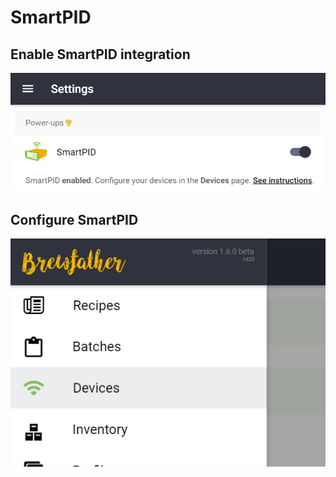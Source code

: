 # SmartPID

## Enable SmartPID integration

![Enable SmartPID in the Settings page in the Power-ups Section](../.gitbook/assets/image%20%2843%29.png)

## Configure SmartPID

![Open the Devices page in the new menu option that appears](../.gitbook/assets/image%20%2854%29.png)




